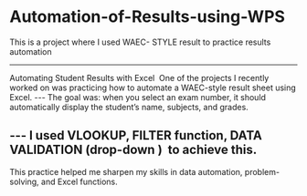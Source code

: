 # Automation-of-Results-using-WPS
This is a project where I used WAEC- STYLE  result to practice results automation

---
Automating Student Results with Excel
‎
‎One of the projects I recently worked on was practicing how to automate a WAEC-style result sheet using Excel.
‎---
‎The goal was: when you select an exam number, it should automatically display the student’s name, subjects, and grades.

‎---
‎ I used VLOOKUP, FILTER function, DATA VALIDATION (drop-down )  to achieve this.
‎
---

‎This practice helped me sharpen my skills in data automation, problem-solving, and Excel functions.
‎
